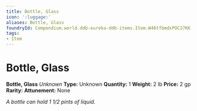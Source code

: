 ```yaml
---
title: Bottle, Glass
icon: ':luggage:'
aliases: Bottle, Glass
foundryId: Compendium.world.ddb-eureka-ddb-items.Item.W46tfbmdsPOC27KK
tags:
- Item
---
```


# Bottle, Glass

**Bottle, Glass**
_Unknown_
**Type:** Unknown
**Quantity:** 1
**Weight:** 2 lb
**Price:** 2 gp
**Rarity:** 
**Attunement:** None

*A bottle can hold 1 1/2 pints of liquid.*